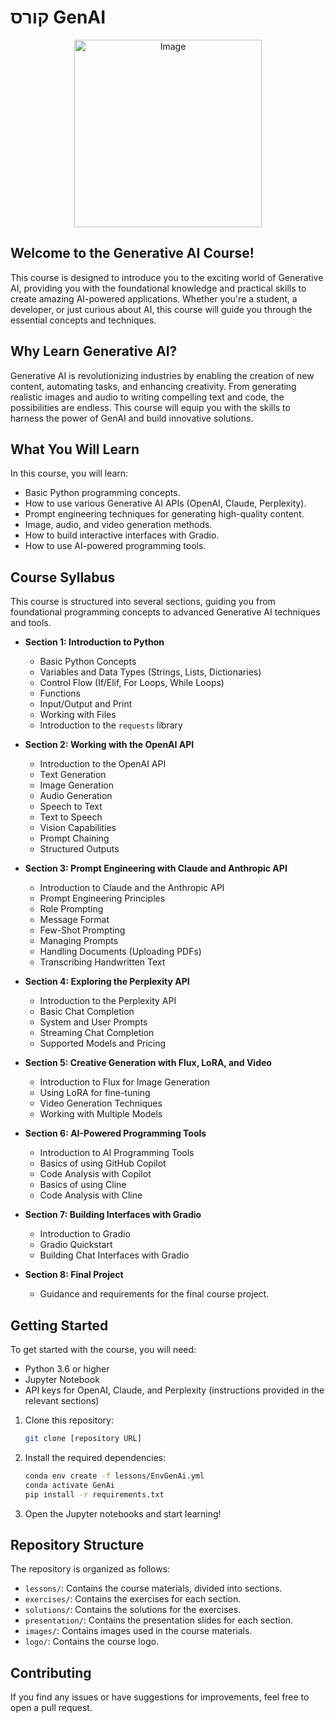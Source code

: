 # קורס GenAI
<p align="center">
  <img src="https://github.com/user-attachments/assets/ac3b7a51-fb4d-474b-9b45-8853663ddd23" alt="Image" width="300">
</p>

## Welcome to the Generative AI Course!

This course is designed to introduce you to the exciting world of Generative AI, providing you with the foundational knowledge and practical skills to create amazing AI-powered applications. Whether you're a student, a developer, or just curious about AI, this course will guide you through the essential concepts and techniques.

## Why Learn Generative AI?

Generative AI is revolutionizing industries by enabling the creation of new content, automating tasks, and enhancing creativity. From generating realistic images and audio to writing compelling text and code, the possibilities are endless. This course will equip you with the skills to harness the power of GenAI and build innovative solutions.

## What You Will Learn

In this course, you will learn:

*   Basic Python programming concepts.
*   How to use various Generative AI APIs (OpenAI, Claude, Perplexity).
*   Prompt engineering techniques for generating high-quality content.
*   Image, audio, and video generation methods.
*   How to build interactive interfaces with Gradio.
*   How to use AI-powered programming tools.

## Course Syllabus

This course is structured into several sections, guiding you from foundational programming concepts to advanced Generative AI techniques and tools.

*   **Section 1: Introduction to Python**
    *   Basic Python Concepts
    *   Variables and Data Types (Strings, Lists, Dictionaries)
    *   Control Flow (If/Elif, For Loops, While Loops)
    *   Functions
    *   Input/Output and Print
    *   Working with Files
    *   Introduction to the `requests` library

*   **Section 2: Working with the OpenAI API**
    *   Introduction to the OpenAI API
    *   Text Generation
    *   Image Generation
    *   Audio Generation
    *   Speech to Text
    *   Text to Speech
    *   Vision Capabilities
    *   Prompt Chaining
    *   Structured Outputs

*   **Section 3: Prompt Engineering with Claude and Anthropic API**
    *   Introduction to Claude and the Anthropic API
    *   Prompt Engineering Principles
    *   Role Prompting
    *   Message Format
    *   Few-Shot Prompting
    *   Managing Prompts
    *   Handling Documents (Uploading PDFs)
    *   Transcribing Handwritten Text

*   **Section 4: Exploring the Perplexity API**
    *   Introduction to the Perplexity API
    *   Basic Chat Completion
    *   System and User Prompts
    *   Streaming Chat Completion
    *   Supported Models and Pricing

*   **Section 5: Creative Generation with Flux, LoRA, and Video**
    *   Introduction to Flux for Image Generation
    *   Using LoRA for fine-tuning
    *   Video Generation Techniques
    *   Working with Multiple Models

*   **Section 6: AI-Powered Programming Tools**
    *   Introduction to AI Programming Tools
    *   Basics of using GitHub Copilot
    *   Code Analysis with Copilot
    *   Basics of using Cline
    *   Code Analysis with Cline

*   **Section 7: Building Interfaces with Gradio**
    *   Introduction to Gradio
    *   Gradio Quickstart
    *   Building Chat Interfaces with Gradio

*   **Section 8: Final Project**
    *   Guidance and requirements for the final course project.

## Getting Started

To get started with the course, you will need:

*   Python 3.6 or higher
*   Jupyter Notebook
*   API keys for OpenAI, Claude, and Perplexity (instructions provided in the relevant sections)

1.  Clone this repository:

    ```bash
    git clone [repository URL]
    ```

2.  Install the required dependencies:

    ```bash
    conda env create -f lessons/EnvGenAi.yml
    conda activate GenAi
    pip install -r requirements.txt
    ```

3.  Open the Jupyter notebooks and start learning!

## Repository Structure

The repository is organized as follows:

*   `lessons/`: Contains the course materials, divided into sections.
*   `exercises/`: Contains the exercises for each section.
*   `solutions/`: Contains the solutions for the exercises.
*   `presentation/`: Contains the presentation slides for each section.
*   `images/`: Contains images used in the course materials.
*   `logo/`: Contains the course logo.

## Contributing

If you find any issues or have suggestions for improvements, feel free to open a pull request.
